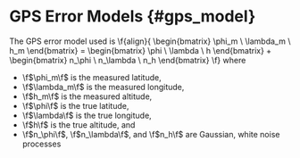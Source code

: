 GPS Error Models {#gps_model}
============

The GPS error model used is
\f{align}{
    \begin{bmatrix}
        \phi_m \\
        \lambda_m \\
        h_m
    \end{bmatrix} =
    \begin{bmatrix}
        \phi \\
        \lambda \\
        h
    \end{bmatrix} +
    \begin{bmatrix}
        n_\phi \\
        n_\lambda \\
        n_h
    \end{bmatrix}
\f}
where
- \f$\phi_m\f$      is the measured latitude,
- \f$\lambda_m\f$   is the measured longitude,
- \f$h_m\f$         is the measured altitude,
- \f$\phi\f$        is the true latitude,
- \f$\lambda\f$     is the true longitude,
- \f$h\f$           is the true altitude, and
- \f$n_\phi\f$, \f$n_\lambda\f$, and \f$n_h\f$ are Gaussian, white noise processes

